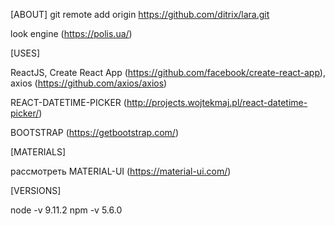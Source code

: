[ABOUT] git remote add origin https://github.com/ditrix/lara.git 

look engine (https://polis.ua/)

[USES]

ReactJS, Create React App (https://github.com/facebook/create-react-app), axios (https://github.com/axios/axios)

REACT-DATETIME-PICKER (http://projects.wojtekmaj.pl/react-datetime-picker/)

BOOTSTRAP  (https://getbootstrap.com/)

[MATERIALS]  

рассмотреть   MATERIAL-UI (https://material-ui.com/)



[VERSIONS]

node -v 9.11.2
npm -v 5.6.0